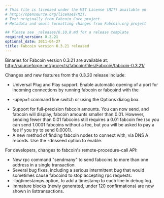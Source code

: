 ```yaml
---
# This file is licensed under the MIT License (MIT) available on
# http://opensource.org/licenses/MIT.
# Text originally from Fabcoin Core project
# Metadata and small formatting changes from Fabcoin.org project

## Please see _releases/0.10.0.md for a release template
required_version: 0.3.21
optional_date: 2011-04-27
title: Fabcoin version 0.3.21 released
---
```


Binaries for Fabcoin version 0.3.21 are available at:
  <http://sourceforge.net/projects/fabcoin/files/Fabcoin/fabcoin-0.3.21/>

Changes and new features from the 0.3.20 release include:

* Universal Plug and Play support.  Enable automatic opening of a port
for incoming connections by running fabcoin or fabcoind with the
- -upnp=1 command line switch or using the Options dialog box.
* Support for full-precision fabcoin amounts.  You can now send, and
fabcoin will display, fabcoin amounts smaller than 0.01.  However,
sending fewer than 0.01 fabcoins still requires a 0.01 fabcoin fee (so
you can send 1.0001 fabcoins without a fee, but you will be asked to
pay a fee if you try to send 0.0001).
* A new method of finding fabcoin nodes to connect with, via DNS A
records. Use the -dnsseed option to enable.

For developers, changes to fabcoin's remote-procedure-call API:

* New rpc command "sendmany" to send fabcoins to more than one address
in a single transaction.
* Several bug fixes, including a serious intermittent bug that would
sometimes cause fabcoind to stop accepting rpc requests. 
* -logtimestamps option, to add a timestamp to each line in debug.log.
* Immature blocks (newly generated, under 120 confirmations) are now
shown in listtransactions.
